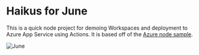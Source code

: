
# Haikus for June

This is a quick node project for demoing Workspaces and deployment to Azure App Service using Actions. It is based off of the [Azure node sample](https://github.com/Azure-Samples/nodejs-docs-hello-world).

![June](https://user-images.githubusercontent.com/2132776/77270618-d139dd00-6c82-11ea-8e01-9ee81f49b937.png)

